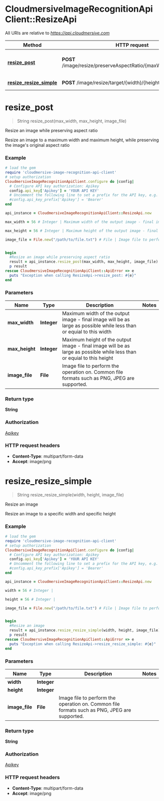 # CloudmersiveImageRecognitionApiClient::ResizeApi

All URIs are relative to *https://api.cloudmersive.com*

Method | HTTP request | Description
------------- | ------------- | -------------
[**resize_post**](ResizeApi.md#resize_post) | **POST** /image/resize/preserveAspectRatio/{maxWidth}/{maxHeight} | Resize an image while preserving aspect ratio
[**resize_resize_simple**](ResizeApi.md#resize_resize_simple) | **POST** /image/resize/target/{width}/{height} | Resize an image


# **resize_post**
> String resize_post(max_width, max_height, image_file)

Resize an image while preserving aspect ratio

Resize an image to a maximum width and maximum height, while preserving the image's original aspect ratio

### Example
```ruby
# load the gem
require 'cloudmersive-image-recognition-api-client'
# setup authorization
CloudmersiveImageRecognitionApiClient.configure do |config|
  # Configure API key authorization: Apikey
  config.api_key['Apikey'] = 'YOUR API KEY'
  # Uncomment the following line to set a prefix for the API key, e.g. 'Bearer' (defaults to nil)
  #config.api_key_prefix['Apikey'] = 'Bearer'
end

api_instance = CloudmersiveImageRecognitionApiClient::ResizeApi.new

max_width = 56 # Integer | Maximum width of the output image - final image will be as large as possible while less than or equial to this width

max_height = 56 # Integer | Maximum height of the output image - final image will be as large as possible while less than or equial to this height

image_file = File.new("/path/to/file.txt") # File | Image file to perform the operation on.  Common file formats such as PNG, JPEG are supported.


begin
  #Resize an image while preserving aspect ratio
  result = api_instance.resize_post(max_width, max_height, image_file)
  p result
rescue CloudmersiveImageRecognitionApiClient::ApiError => e
  puts "Exception when calling ResizeApi->resize_post: #{e}"
end
```

### Parameters

Name | Type | Description  | Notes
------------- | ------------- | ------------- | -------------
 **max_width** | **Integer**| Maximum width of the output image - final image will be as large as possible while less than or equial to this width | 
 **max_height** | **Integer**| Maximum height of the output image - final image will be as large as possible while less than or equial to this height | 
 **image_file** | **File**| Image file to perform the operation on.  Common file formats such as PNG, JPEG are supported. | 

### Return type

**String**

### Authorization

[Apikey](../README.md#Apikey)

### HTTP request headers

 - **Content-Type**: multipart/form-data
 - **Accept**: image/png



# **resize_resize_simple**
> String resize_resize_simple(width, height, image_file)

Resize an image

Resize an image to a specific width and specific height

### Example
```ruby
# load the gem
require 'cloudmersive-image-recognition-api-client'
# setup authorization
CloudmersiveImageRecognitionApiClient.configure do |config|
  # Configure API key authorization: Apikey
  config.api_key['Apikey'] = 'YOUR API KEY'
  # Uncomment the following line to set a prefix for the API key, e.g. 'Bearer' (defaults to nil)
  #config.api_key_prefix['Apikey'] = 'Bearer'
end

api_instance = CloudmersiveImageRecognitionApiClient::ResizeApi.new

width = 56 # Integer | 

height = 56 # Integer | 

image_file = File.new("/path/to/file.txt") # File | Image file to perform the operation on.  Common file formats such as PNG, JPEG are supported.


begin
  #Resize an image
  result = api_instance.resize_resize_simple(width, height, image_file)
  p result
rescue CloudmersiveImageRecognitionApiClient::ApiError => e
  puts "Exception when calling ResizeApi->resize_resize_simple: #{e}"
end
```

### Parameters

Name | Type | Description  | Notes
------------- | ------------- | ------------- | -------------
 **width** | **Integer**|  | 
 **height** | **Integer**|  | 
 **image_file** | **File**| Image file to perform the operation on.  Common file formats such as PNG, JPEG are supported. | 

### Return type

**String**

### Authorization

[Apikey](../README.md#Apikey)

### HTTP request headers

 - **Content-Type**: multipart/form-data
 - **Accept**: image/png



